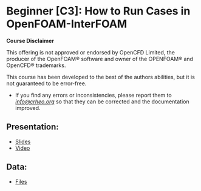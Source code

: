 # Beginner [C3]: How to Run Cases in OpenFOAM-InterFOAM

**Course Disclaimer**

This offering is not approved or endorsed by OpenCFD Limited, the producer of the OpenFOAM® software and owner of the OPENFOAM® and OpenCFD® trademarks.


This course has been developed to the best of the authors abilities, but it is not guaranteed to be error-free. 
* If you find any errors or inconsistencies, please report them to *info@crheo.org* so that they can be corrected and the documentation improved.

## Presentation:
  * [Slides](http://193.136.11.66:8888/index.php/s/T2FzZt9yPGWf3Mm) 
  * [Video](https://youtu.be/IuHW8cwZUU0)

## Data:
  * [Files](http://193.136.11.66:8888/index.php/s/89A5doM8fbEJ4fz)


